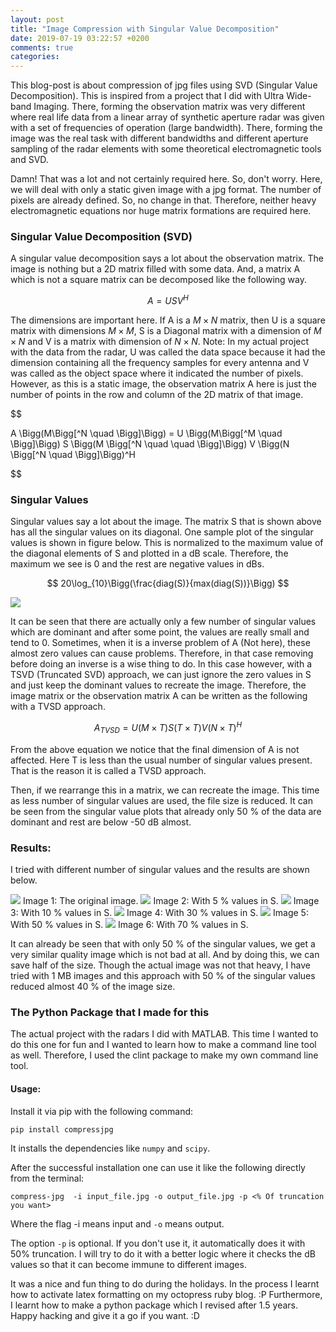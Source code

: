 ```yaml
---
layout: post
title: "Image Compression with Singular Value Decomposition"
date: 2019-07-19 03:22:57 +0200
comments: true
categories: 
---
```


This blog-post is about compression of jpg files using SVD (Singular Value Decomposition). This is inspired from a project that I did with Ultra Wide-band Imaging. There, forming the observation matrix was very different where real life data from a linear array of synthetic aperture radar was given with a set of frequencies of operation (large bandwidth). There, forming the image was the real task with different bandwidths and different aperture sampling of the radar elements with some theoretical electromagnetic tools and SVD. 

Damn! That was a lot and not certainly required here. So, don't worry. Here, we will deal with only a static given image with a jpg format. The number of pixels are already defined. So, no change in that. Therefore, neither heavy electromagnetic equations nor huge matrix formations are required here. 

### Singular Value Decomposition (SVD)

A singular value decomposition says a lot about the observation matrix. The image is nothing but a 2D matrix filled with some data. And, a matrix A which is not a square matrix can be decomposed like the following way. 

$$
	A = U S V^H
$$


The dimensions are important here. If A is a $M \times N$ matrix, then U is a square matrix with dimensions $M \times M$, S is a Diagonal matrix with a dimension of $M \times N$ and V is a matrix with dimension of $N \times N$. Note: In my actual project with the data from the radar, U was called the data space because it had the dimension containing all the frequency samples for every antenna and V was called as the object space where it indicated the number of pixels. However, as this is a static image, the observation matrix A here is just the number of points in the row and column of the 2D matrix of that image. 

$$

A \Bigg(M\Bigg[^N \quad \Bigg]\Bigg) = U \Bigg(M\Bigg[^M \quad \Bigg]\Bigg) S \Bigg(M \Bigg[^N \quad \quad \Bigg]\Bigg) V \Bigg(N \Bigg[^N \quad \Bigg]\Bigg)^H

$$

### Singular Values

Singular values say a lot about the image. The matrix S that is shown above has all the singular values on its diagonal. One sample plot of the singular values is shown in figure below. This is normalized to the maximum value of the diagonal elements of S and plotted in a dB scale. Therefore, the maximum we see is 0 and the rest are negative values in dBs. 

$$
	20\log_{10}\Bigg(\frac{diag(S)}{max(diag(S))}\Bigg)
$$

<img src="/images/Singular_Values.png">

It can be seen that there are actually only a few number of singular values which are dominant and after some point, the values are really small and tend to 0. Sometimes, when it is a inverse problem of A (Not here), these almost zero values can cause problems. Therefore, in that case removing before doing an inverse is a wise thing to do. In this case however, with a TSVD (Truncated SVD) approach, we can just ignore the zero values in S and just keep the dominant values to recreate the image. Therefore, the image matrix or the observation matrix A can be written as the following with a TVSD approach.

$$
	A_{TVSD} = U(M \times T) S(T \times T) V(N \times T)^H
$$

From the above equation we notice that the final dimension of A is not affected. Here T is less than the usual number of singular values present. That is the reason it is called a TVSD approach. 

Then, if we rearrange this in a matrix, we can recreate the image. This time as less number of singular values are used, the file size is reduced. It can be seen from the singular value plots that already only 50 % of the data are dominant and rest are below -50 dB almost. 

### Results:

I tried with different number of singular values and the results are shown below. 



<img src="/images/outfile_337.jpg">
Image 1: The original image.



<img src="/images/outfile_5.jpg">
Image 2: With 5 % values in S.



<img src="/images/outfile_10.jpg">
Image 3: With 10 % values in S.



<img src="/images/outfile_30.jpg">
Image 4: With 30 % values in S.



<img src="/images/outfile_50.jpg">
Image 5: With 50 % values in S.



<img src="/images/outfile_70.jpg">
Image 6: With 70 % values in S.

It can already be seen that with only 50 % of the singular values, we get a very similar quality image which is not bad at all. And by doing this, we can save half of the size. Though the actual image was not that heavy, I have tried with 1 MB images and this approach with 50 % of the singular values reduced almost 40 % of the image size. 

### The Python Package that I made for this

The actual project with the radars I did with MATLAB. This time I wanted to do this one for fun and I wanted to learn how to make a command line tool as well. Therefore, I used the clint package to make my own command line tool.

#### Usage:

Install it via pip with the following command:

	pip install compressjpg


It installs the dependencies like `numpy` and `scipy`. 

After the successful installation one can use it like the following directly from the terminal:

	compress-jpg  -i input_file.jpg -o output_file.jpg -p <% Of truncation you want>

Where the flag -i means input and `-o` means output.

The option `-p` is optional. If you don't use it, it automatically does it with 50% truncation. I will try to do it with a better logic where it checks the dB values so that it can become immune to different images. 

It was a nice and fun thing to do during the holidays. In the process I learnt how to activate latex formatting on my octopress ruby blog. :P Furthermore, I learnt how to make a python package which I revised after 1.5 years. Happy hacking and give it a go if you want. :D







